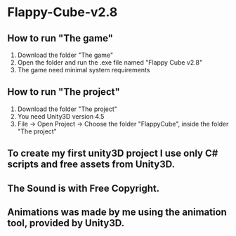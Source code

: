 # Flappy-Cube-v2.8
## How to run "The game"
1. Download the folder "The game"
2. Open the folder and run the .exe file named "Flappy Cube v2.8"
3. The game need minimal system requirements

## How to run "The project"
1. Download the folder "The project"
2. You need Unity3D version 4.5
3. File -> Open Project -> Choose the folder "FlappyCube", inside the folder "The project"

## To create my first unity3D project I use only C# scripts and free assets from Unity3D.
## The Sound is with Free Copyright.
## Animations was made by me using the animation tool, provided by Unity3D.
